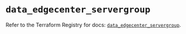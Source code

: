 # `data_edgecenter_servergroup`

Refer to the Terraform Registry for docs: [`data_edgecenter_servergroup`](https://registry.terraform.io/providers/edge-center/edgecenter/0.10.3/docs/data-sources/servergroup).

